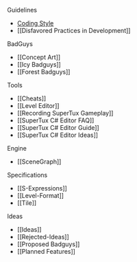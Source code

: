 Guidelines
* [Coding Style](https://github.com/SuperTux/supertux/blob/master/CODINGSTYLE.md)
* [[Disfavored Practices in Development]]

BadGuys
* [[Concept Art]]
* [[Icy Badguys]]
* [[Forest Badguys]]

Tools
* [[Cheats]]
* [[Level Editor]]
* [[Recording SuperTux Gameplay]]
* [[SuperTux C# Editor FAQ]]
* [[SuperTux C# Editor Guide]]
* [[SuperTux C# Editor Ideas]]

Engine
* [[SceneGraph]]

Specifications
* [[S-Expressions]]
* [[Level-Format]]
* [[Tile]]

Ideas

* [[Ideas]]
* [[Rejected-Ideas]]
* [[Proposed Badguys]]
* [[Planned Features]]


